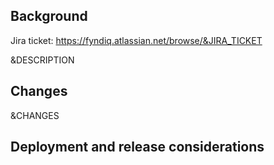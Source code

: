 ## Background

Jira ticket: https://fyndiq.atlassian.net/browse/&JIRA_TICKET

&DESCRIPTION

## Changes

&CHANGES

## Deployment and release considerations
